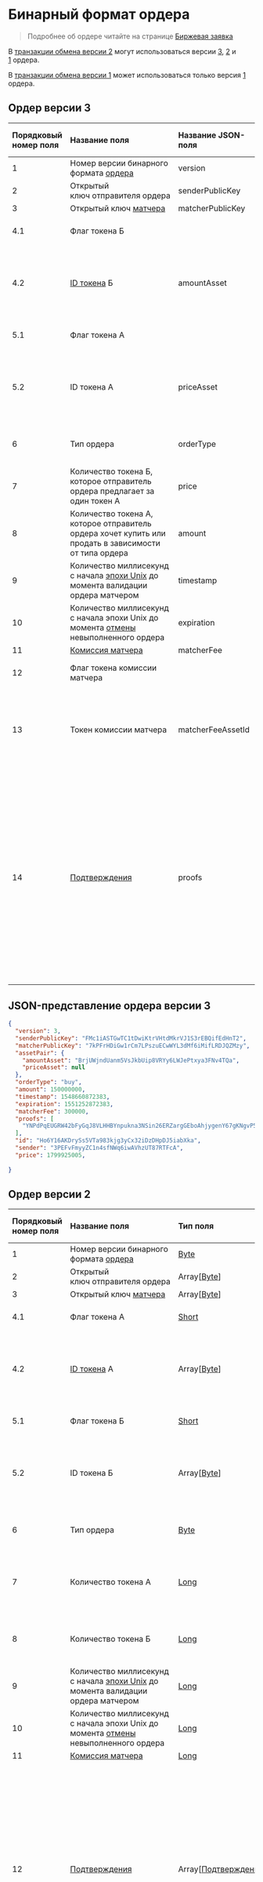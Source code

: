 # Бинарный формат ордера

> Подробнее об ордере читайте на странице [Биржевая заявка](/ru/blockchain/order.md)

В [транзакции обмена версии 2](/ru/blockchain/binary-format/transaction-binary-format/exchange-transaction-binary-format.md#v2) могут использоваться версии [3](#v3), [2](#v2) и [1](#v1) ордера.

В [транзакции обмена версии 1](/ru/blockchain/binary-format/transaction-binary-format/exchange-transaction-binary-format.md#v1) может использоваться только версия [1](#v1) ордера.

## Ордер версии 3 <a id="v3"></a>

| Порядковый номер поля | Название поля | Название JSON-поля | Тип поля | Размер поля в байтах | Описание поля |
| :--- | :--- | :--- | :--- | :--- | :--- |
| 1 | Номер версии бинарного формата [ордера](/ru/blockchain/order.md) | version | [Byte](/ru/blockchain/blockchain/blockchain-data-types.md)| 1 | Значение должно быть равно 3 |
| 2 | Открытый ключ отправителя ордера | senderPublicKey | Array[[Byte](/ru/blockchain/blockchain/blockchain-data-types.md)] | 32 |  |
| 3 | Открытый ключ [матчера](/ru/blockchain/waves-node/extensions/matcher.md) | matcherPublicKey | Array[[Byte](/ru/blockchain/blockchain/blockchain-data-types.md)] | 32 |  |
| 4.1 | Флаг токена Б |  | [Short](/ru/blockchain/blockchain/blockchain-data-types.md) | 1 | Если токен [WAVES](/ru/blockchain/token/waves.md), то значение 0, иначе — 1 |
| 4.2 | [ID токена](/ru/blockchain/token/token-id.md) Б | amountAsset | Array[[Byte](/ru/blockchain/blockchain/blockchain-data-types.md)] | `S` | Если токен не WAVES, то `S` = 32, иначе — поле не должно присутствовать в бинарном формате |
| 5.1 | Флаг токена А |  | [Short](/ru/blockchain/blockchain/blockchain-data-types.md) | 1 | Если токен WAVES, то значение 0, иначе — 1 |
| 5.2 | ID токена А | priceAsset | Array[[Byte](/ru/blockchain/blockchain/blockchain-data-types.md)] | `S` | Если токен не WAVES, то `S` = 32, иначе — поле не должно присутствовать в бинарном формате |
| 6 | Тип ордера | orderType | [Byte](/ru/blockchain/blockchain/blockchain-data-types.md) | 1 | Если ордер на покупку, то значение 0, если на продажу — 1 |
| 7 | Количество токена Б, которое отправитель ордера предлагает за один токен А | price | [Long](/ru/blockchain/blockchain/blockchain-data-types.md) | 8 |  |
| 8 | Количество токена А, которое отправитель ордера хочет купить или продать в зависимости от типа ордера | amount | Long | 8 |  |
| 9 | Количество миллисекунд с начала [эпохи Unix](https://ru.wikipedia.org/wiki/Unix-время) до момента валидации ордера матчером | timestamp | [Long](/ru/blockchain/blockchain/blockchain-data-types.md) | 8 |  |
| 10 | Количество миллисекунд с начала эпохи Unix до момента [отмены](/ru/blockchain/order.md#cancel) невыполненного ордера | expiration | [Long](/ru/blockchain/blockchain/blockchain-data-types.md) | 8 |  |
| 11 | [Комиссия матчера](/ru/blockchain/matcher-fee.md) | matcherFee | [Long](/ru/blockchain/blockchain/blockchain-data-types.md) | 8 |  |
| 12 | Флаг токена комиссии матчера |  | [Byte](/ru/blockchain/blockchain/blockchain-data-types.md) | 1 | Если токен WAVES, то значение 0, иначе — 1 |
| 13 | Токен комиссии матчера | matcherFeeAssetId | Array[[Byte](/ru/blockchain/blockchain/blockchain-data-types.md)] | `F` | Если токен комиссии не WAVES, то `F` = 32, иначе — поле не должно присутствовать в бинарном формате |
| 14 | [Подтверждения](/ru/blockchain/transaction/transaction-proof.md) | proofs | Array[[Подтверждение](/ru/blockchain/transaction/transaction-proof.md)] | `S` | Если массив пустой, то `S` = 3.<br>Если массив не пустой, то `S` = 3 + 2 × `N` + (`P`<sub>1</sub> + `P`<sub>2</sub> + ... + `P`<sub>n</sub>),<br>где<br>`N` — количество подтверждений в массиве,<br>`P`<sub>n</sub> — размер N-го подтверждения в байтах.<br>Максимальное количество подтверждений в массиве — 8. Максимальный размер каждого подтверждения — 64 байта |

## JSON-представление ордера версии 3

``` json
{
  "version": 3,
  "senderPublicKey": "FMc1iASTGwTC1tDwiKtrVHtdMkrVJ1S3rEBQifEdHnT2",
  "matcherPublicKey": "7kPFrHDiGw1rCm7LPszuECwWYL3dMf6iMifLRDJQZMzy",
  "assetPair": {
    "amountAsset": "BrjUWjndUanm5VsJkbUip8VRYy6LWJePtxya3FNv4TQa",
    "priceAsset": null
  },
  "orderType": "buy",
  "amount": 150000000,
  "timestamp": 1548660872383,
  "expiration": 1551252872383,
  "matcherFee": 300000,
  "proofs": [
    "YNPdPqEUGRW42bFyGqJ8VLHHBYnpukna3NSin26ERZargGEboAhjygenY67gKNgvP5nm5ZV8VGZW3bNtejSKGEa"
  ],
  "id": "Ho6Y16AKDrySs5VTa983kjg3yCx32iDzDHpDJ5iabXka",
  "sender": "3PEFvFmyyZC1n4sfNWq6iwAVhzUT87RTFcA",
  "price": 1799925005,
  
}
```

## Ордер версии 2 <a id="v2"></a>

| Порядковый номер поля | Название поля | Тип поля | Размер поля в байтах | Описание поля |
| :--- | :--- | :--- | :--- | :--- |
| 1 | Номер версии бинарного формата [ордера](/ru/blockchain/order.md) | [Byte](/ru/blockchain/blockchain/blockchain-data-types.md) | 1 | Значение должно быть равно 2 |
| 2 | Открытый ключ отправителя ордера | Array[[Byte](/ru/blockchain/blockchain/blockchain-data-types.md)] | 32 |  |
| 3 | Открытый ключ [матчера](/ru/blockchain/waves-node/extensions/matcher.md) | Array[[Byte](/ru/blockchain/blockchain/blockchain-data-types.md)] | 32 |  |
| 4.1 | Флаг токена А | [Short](/ru/blockchain/blockchain/blockchain-data-types.md) | 1 | Если токен [WAVES](/ru/blockchain/token/waves.md), то значение 0, иначе — 1 |
| 4.2 | [ID токена](/ru/blockchain/token/token-id.md) А | Array[[Byte](/ru/blockchain/blockchain/blockchain-data-types.md)] | `S` | Если токен не WAVES, то `S` = 32, иначе — поле не должно присутствовать в бинарном формате |
| 5.1 | Флаг токена Б | [Short](/ru/blockchain/blockchain/blockchain-data-types.md) | 1 | Если токен WAVES, то значение 0, иначе — 1 |
| 5.2 | ID токена Б | Array[[Byte](/ru/blockchain/blockchain/blockchain-data-types.md)] | `S` | Если токен не WAVES, то `S` = 32, иначе — поле не должно присутствовать в бинарном формате |
| 6 | Тип ордера | [Byte](/ru/blockchain/blockchain/blockchain-data-types.md) | 1 | Если ордер на покупку, то значение 0, если на продажу — 1 |
| 7 | Количество токена А | [Long](/ru/blockchain/blockchain/blockchain-data-types.md) | 8 | Количество токена А, которое отправитель ордера предлагает за один токен Б |
| 8 | Количество токена Б | [Long](/ru/blockchain/blockchain/blockchain-data-types.md) | 8 | Количество токена Б, которое отправитель ордера хочет купить |
| 9 | Количество миллисекунд с начала [эпохи Unix](https://ru.wikipedia.org/wiki/Unix-время) до момента валидации ордера матчером | [Long](/ru/blockchain/blockchain/blockchain-data-types.md) | 8 |  |
| 10 | Количество миллисекунд с начала эпохи Unix до момента [отмены](/ru/blockchain/order.md#cancel) невыполненного ордера | [Long](/ru/blockchain/blockchain/blockchain-data-types.md) | 8 | Максимальное значение: время отправки ордера + 30 дней |
| 11 | [Комиссия матчера](/ru/blockchain/matcher-fee.md) | [Long](/ru/blockchain/blockchain/blockchain-data-types.md) | 8 |  |
| 12 | [Подтверждения](/ru/blockchain/transaction/transaction-proof.md) | Array[[Подтверждение](/ru/blockchain/transaction/transaction-proof.md)] | `S` | Если массив пустой, то `S` = 3.<br>Если массив не пустой, то `S` = 3 + 2 × `N` + (`P`<sub>1</sub> + `P`<sub>2</sub> + ... + `P`<sub>n</sub>),<br>где<br>`N` — количество подтверждений в массиве,<br>`P`<sub>n</sub> — размер N-го подтверждения в байтах.<br>Максимальное количество подтверждений в массиве — 8. Максимальный размер каждого подтверждения — 64 байта |

## Ордер версии 1 <a id="v1"></a>

| Порядковый номер поля | Название поля | Тип поля | Размер поля в байтах | Описание поля |
| :--- | :--- | :--- | :--- | :--- |
| 1 | Открытый ключ отправителя [ордера](/ru/blockchain/order.md) | Array[[Byte](/ru/blockchain/blockchain/blockchain-data-types.md)] | 32 |  |
| 2 | Открытый ключ [матчера](/ru/blockchain/waves-node/extensions/matcher.md) | Array[[Byte](/ru/blockchain/blockchain/blockchain-data-types.md)] | 32 |  |
| 3.1 | Флаг токена A | [Byte](/ru/blockchain/blockchain/blockchain-data-types.md) | 1 | Если [WAVES](/ru/blockchain/token/waves.md), то значение 0, иначе — 1 |
| 3.2 | [ID токена](/ru/blockchain/token/token-id.md) А | Array[[Byte](/ru/blockchain/blockchain/blockchain-data-types.md)] | `S` | Если токен не WAVES, то `S` = 32, иначе — поле не должно присутствовать в бинарном формате |
| 4.1 | Флаг токена Б | [Byte](/ru/blockchain/blockchain/blockchain-data-types.md) | 1 | Если WAVES, то значение 0, иначе — 1 |
| 4.2 | ID токена Б | Array[[Byte](/ru/blockchain/blockchain/blockchain-data-types.md)] | `S` | Если токен не WAVES, то `S` = 32, иначе — поле не должно присутствовать в бинарном формате |
| 5 | Тип ордера | [Byte](/ru/blockchain/blockchain/blockchain-data-types.md) | 1 | Если ордер на покупку, то значение 0, если на продажу — 1 |
| 6 | Количество токена А, которое отправитель ордера предлагает за единицу токена Б  | [Long](/ru/blockchain/blockchain/blockchain-data-types.md) | 8 |  |
| 7 | Количество токена Б, которое отправитель ордера хочет купить | [Long](/ru/blockchain/blockchain/blockchain-data-types.md) | 8 |  |
| 8 | Количество миллисекунд с начала [эпохи Unix](https://ru.wikipedia.org/wiki/Unix-время) до момента валидации ордера матчером | [Long](/ru/blockchain/blockchain/blockchain-data-types.md) | 8 |  |
| 9 | Количество миллисекунд с начала эпохи Unix до момента [отмены](/ru/blockchain/order.md#cancel) невыполненного ордера | [Long](/ru/blockchain/blockchain/blockchain-data-types.md) | 8 |  |
| 10 | [Комиссия матчера](/ru/blockchain/matcher-fee.md) | [Long](/ru/blockchain/blockchain/blockchain-data-types.md) | 8 |  |
| 11 | Подпись отправителя ордера | Array[[Byte](/ru/blockchain/blockchain/blockchain-data-types.md)] | 64 |  |
